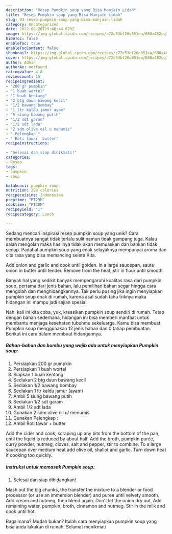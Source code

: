 ```yaml
---
description: "Resep Pumpkin soup yang Bisa Manjain Lidah"
title: "Resep Pumpkin soup yang Bisa Manjain Lidah"
slug: 94-resep-pumpkin-soup-yang-bisa-manjain-lidah
category: Uncategorized
date: 2022-06-20T19:48:44.670Z
image: https://img-global.cpcdn.com/recipes/c72c53bf26e851ea/680x482cq70/pumpkin-soup-foto-resep-utama.jpg
hideToc: false
enableToc: true
enableTocContent: false
thumbnail: https://img-global.cpcdn.com/recipes/c72c53bf26e851ea/680x482cq70/pumpkin-soup-foto-resep-utama.jpg
cover: https://img-global.cpcdn.com/recipes/c72c53bf26e851ea/680x482cq70/pumpkin-soup-foto-resep-utama.jpg
author: Admin
authorAv: notfound
ratingvalue: 4.8
reviewcount: 15
recipeingredient:
- "200 gr pumpkin"
- "1 buah wortel"
- "1 buah kentang"
- "2 btg daun bawang kecil"
- "1/2 bawang bombay"
- "1 ltr kaldu jamur ayam"
- "5 siung bawang putih"
- "1/2 sdt garam"
- "1/2 sdt lada"
- "2 sdm olive oil u menumis"
- " Pelengkap "
- " Roti tawar  butter"
recipeinstructions:

- "Selesai dan siap dinikmati!"
categories:
- Resep
tags:
- pumpkin
- soup

katakunci: pumpkin soup 
nutrition: 298 calories
recipecuisine: Indonesian
preptime: "PT29M"
cooktime: "PT30M"
recipeyield: "1"
recipecategory: Lunch

---
```





Sedang mencari inspirasi resep pumpkin soup yang unik? Cara membuatnya sangat tidak terlalu sulit namun tidak gampang juga. Kalau salah mengolah maka hasilnya tidak akan memuaskan dan bahkan tidak sedap. Padahal pumpkin soup yang enak selayaknya mempunyai aroma dan cita rasa yang bisa memancing selera Kita.





Add onion and garlic and cook until golden. In a large saucepan, saute onion in butter until tender. Remove from the heat; stir in flour until smooth.

Banyak hal yang sedikit banyak mempengaruhi kualitas rasa dari pumpkin soup, pertama dari jenis bahan, lalu pemilihan bahan segar hingga cara mengolah dan menghidangkannya. Tak perlu pusing jika ingin menyiapkan pumpkin soup enak di rumah, karena asal sudah tahu triknya maka hidangan ini mampu jadi sajian spesial.






Nah, kali ini kita coba, yuk, kreasikan pumpkin soup sendiri di rumah. Tetap dengan bahan sederhana, hidangan ini bisa memberi manfaat untuk membantu menjaga kesehatan tubuhmu sekeluarga. Kamu bisa membuat Pumpkin soup menggunakan 12 jenis bahan dan 0 tahap pembuatan. Berikut ini cara dalam membuat hidangannya.

<!--inarticleads1-->

##### Bahan-bahan dan bumbu yang wajib ada untuk menyiapkan Pumpkin soup:

1. Persiapkan 200 gr pumpkin
1. Persiapkan 1 buah wortel
1. Siapkan 1 buah kentang
1. Sediakan 2 btg daun bawang kecil
1. Sediakan 1/2 bawang bombay
1. Sediakan 1 ltr kaldu jamur (ayam)
1. Ambil 5 siung bawang putih
1. Sediakan 1/2 sdt garam
1. Ambil 1/2 sdt lada
1. Gunakan 2 sdm olive oil u/ menumis
1. Gunakan  Pelengkap :
1. Ambil  Roti tawar + butter


Add the cider and cook, scraping up any bits from the bottom of the pan, until the liquid is reduced by about half. Add the broth, pumpkin purée, curry powder, nutmeg, cloves, salt and pepper, stir to combine. To a large saucepan over medium heat add olive oil, shallot and garlic. Turn down heat if cooking too quickly. 

<!--inarticleads2-->

##### Instruksi untuk memasak Pumpkin soup:


1. Selesai dan siap dihidangkan!

Mash out the big chunks, the transfer the mixture to a blender or food processor (or use an immersion blender) and puree until velvety smooth. Add cream and nutmeg, then blend again. Don&#39;t let the onion dry out. Add remaining water, pumpkin, broth, cinnamon and nutmeg. Stir in the milk and cook until hot. 

Bagaimana? Mudah bukan? Itulah cara menyiapkan pumpkin soup yang bisa anda lakukan di rumah. Selamat menikmati
